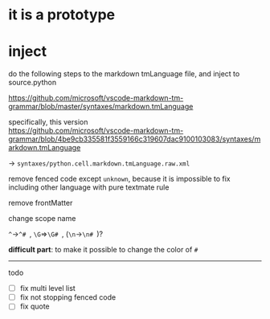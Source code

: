 # it is a prototype

# inject

do the following steps to the markdown tmLanguage file, and inject to source.python

https://github.com/microsoft/vscode-markdown-tm-grammar/blob/master/syntaxes/markdown.tmLanguage

specifically, this version  
https://github.com/microsoft/vscode-markdown-tm-grammar/blob/4be9cb335581f3559166c319607dac9100103083/syntaxes/markdown.tmLanguage

-> `syntaxes/python.cell.markdown.tmLanguage.raw.xml`

remove fenced code except `unknown`, because it is impossible to fix including other language with pure textmate rule

remove frontMatter

change scope name

`^`->`^# `, `\G`=>`\G# `, (`\n`->`\n# `)?

**difficult part**: to make it possible to change the color of `#`

---

todo
+ [ ] fix multi level list
+ [ ] fix not stopping fenced code
+ [ ] fix quote

